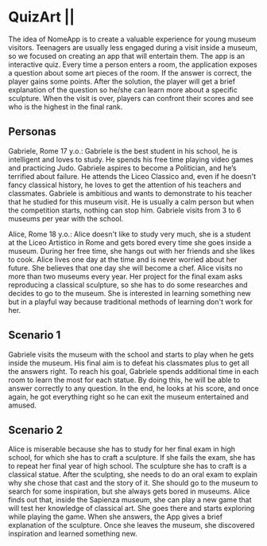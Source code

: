 # QuizArt || 
The idea of NomeApp is to create a valuable experience for young museum visitors. Teenagers are usually less engaged during a visit inside a museum, so we focused on creating an app that will entertain them. The app is an interactive quiz. Every time a person enters a room, the application exposes a question about some art pieces of the room. If the answer is correct, the player gains some points. After the solution, the player will get a brief explanation of the question so he/she can learn more about a specific sculpture. When the visit is over, players can confront their scores and see who is the highest in the final rank. 
## Personas 
Gabriele, Rome 17 y.o.: Gabriele is the best student in his school, he is intelligent and loves to study. He spends his free time playing video games and practicing Judo. Gabriele aspires to become a Politician, and he’s terrified about failure. He attends the Liceo Classico and, even if he doesn't fancy classical history, he loves to get the attention of his teachers and classmates. Gabriele is ambitious and wants to demonstrate to his teacher that he studied for this museum visit. He is usually a calm person but when the competition starts, nothing can stop him. Gabriele visits from 3 to 6 museums per year with the school. 


Alice, Rome 18 y.o.: Alice doesn't like to study very much, she is a student at the Liceo Artistico in Rome and gets bored every time she goes inside a museum. During her free time, she hangs out with her friends and she likes to cook. Alice lives one day at the time and is never worried about her future. She believes that one day she will become a chef. Alice visits no more than two museums every year. Her project for the final exam asks reproducing a classical sculpture, so she has to do some researches and decides to go to the museum. She is interested in learning something new but in a playful way because traditional methods of learning don't work for her. 
## Scenario 1
Gabriele visits the museum with the school and starts to play when he gets inside the museum. His final aim is to defeat his classmates plus to get all the answers right. To reach his goal, Gabriele spends additional time in each room to learn the most for each statue. By doing this, he will be able to answer correctly to any question. In the end, he looks at his score, and once again, he got everything right so he can exit the museum entertained and amused.
## Scenario 2
Alice is miserable because she has to study for her final exam in high school, for which she has to craft a sculpture. If she fails the exam, she has to repeat her final year of high school. The sculpture she has to craft is a classical statue. After the sculpting, she needs to do an oral exam to explain why she chose that cast and the story of it. She should go to the museum to search for some inspiration, but she always gets bored in museums. Alice finds out that, inside the Sapienza museum, she can play a new game that will test her knowledge of classical art. She goes there and starts exploring while playing the game. When she answers, the App gives a brief explanation of the sculpture. Once she leaves the museum, she discovered inspiration and learned something new.

